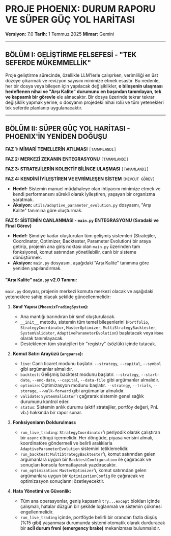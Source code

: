 # PROJE PHOENIX: DURUM RAPORU VE SÜPER GÜÇ YOL HARİTASI

**Versiyon:** 7.0
**Tarih:** 1 Temmuz 2025
**Mimar:** Gemini

---

## **BÖLÜM I: GELİŞTİRME FELSEFESİ - "TEK SEFERDE MÜKEMMELLİK"**

Proje geliştirme sürecinde, özellikle LLM'lerle çalışırken, verimliliği en üst düzeye çıkarmak ve revizyon sayısını minimize etmek esastır. Bu nedenle, her bir dosya veya bileşen için yapılacak değişiklikler, **o bileşenin ulaşması hedeflenen nihai ve "Arşı Kalite" durumunu en başından tanımlayan, tek ve kapsamlı bir görevle** ele alınacaktır. Bir dosya üzerinde tekrar tekrar değişiklik yapmak yerine, o dosyanın projedeki nihai rolü ve tüm yetenekleri tek seferde planlanıp uygulanacaktır.

---

## **BÖLÜM II: SÜPER GÜÇ YOL HARİTASI - PHOENIX'İN YENİDEN DOĞUŞU**

**FAZ 1: MİMARİ TEMELLERİN ATILMASI** `[TAMAMLANDI]`

**FAZ 2: MERKEZİ ZEKANIN ENTEGRASYONU** `[TAMAMLANDI]`

**FAZ 3: STRATEJİLERİN KOLEKTİF BİLİNCE ULAŞMASI** `[TAMAMLANDI]`

**FAZ 4: KENDİNİ İYİLEŞTİREN VE EVRİMLEŞEN SİSTEM** `[MEVCUT GÖREV]`
- **Hedef:** Sistemin manuel müdahaleye olan ihtiyacını minimize etmek ve kendi performansını sürekli olarak iyileştiren, yaşayan bir organizma yaratmak.
- **Aksiyon:** `utils/adaptive_parameter_evolution.py` dosyasını, "Arşı Kalite" tanımına göre oluşturmak.

**FAZ 5: SİSTEMİN CANLANMASI - `main.py` ENTEGRASYONU (Sıradaki ve Final Görev)**
- **Hedef:** Şimdiye kadar oluşturulan tüm gelişmiş sistemleri (Stratejiler, Coordinator, Optimizer, Backtester, Parameter Evolution) bir araya getirip, projenin ana giriş noktası olan `main.py` üzerinden tam fonksiyonel, komut satırından yönetilebilir, canlı bir sisteme dönüştürmek.
- **Aksiyon:** `main.py` dosyasını, aşağıdaki "Arşı Kalite" tanımına göre yeniden yapılandırmak.

#### **"Arşı Kalite" `main.py` v2.0 Tanımı:**

`main.py` dosyası, projenin merkezi komuta merkezi olacak ve aşağıdaki yeteneklere sahip olacak şekilde güncellenmelidir:

1.  **Sınıf Yapısı (`PhoenixTradingSystem`):**
    - Ana mantığı barındıran bir sınıf oluşturulacak.
    - `__init__` metodu, sistemin tüm temel bileşenlerini (`Portfolio`, `StrategyCoordinator`, `MasterOptimizer`, `MultiStrategyBacktester`, `SystemValidator`, `AdaptiveParameterEvolution`) başlatacak veya `None` olarak tanımlayacak.
    - Desteklenen tüm stratejileri bir "registry" (sözlük) içinde tutacak.

2.  **Komut Satırı Arayüzü (`argparse`):**
    - `live`: Canlı ticaret modunu başlatır. `--strategy`, `--capital`, `--symbol` gibi argümanlar almalıdır.
    - `backtest`: Gelişmiş backtest modunu başlatır. `--strategy`, `--start-date`, `--end-date`, `--capital`, `--data-file` gibi argümanlar almalıdır.
    - `optimize`: Optimizasyon modunu başlatır. `--strategy`, `--trials`, `--storage`, `--walk-forward` gibi argümanlar almalıdır.
    - `validate`: `SystemValidator`'ı çağırarak sistemin genel sağlık durumunu kontrol eder.
    - `status`: Sistemin anlık durumu (aktif stratejiler, portföy değeri, PnL vb.) hakkında bir rapor sunar.

3.  **Fonksiyonların Doldurulması:**
    - `run_live_trading`: `StrategyCoordinator`'ı periyodik olarak çalıştıran bir `async` döngü içermelidir. Her döngüde, piyasa verisini almalı, koordinatöre göndermeli ve belirli aralıklarla `AdaptiveParameterEvolution` sistemini tetiklemelidir.
    - `run_backtest`: `MultiStrategyBacktester`'ı, komut satırından gelen argümanlara uygun bir `BacktestConfiguration` ile çağıracak ve sonuçları konsola formatlayarak yazdıracaktır.
    - `run_optimization`: `MasterOptimizer`'ı, komut satırından gelen argümanlara uygun bir `OptimizationConfig` ile çağıracak ve optimizasyon sonuçlarını özetleyecektir.

4.  **Hata Yönetimi ve Güvenlik:**
    - Tüm ana operasyonlar, geniş kapsamlı `try...except` blokları içinde çalışmalı, hatalar düzgün bir şekilde loglanmalı ve sistemin çökmesi engellenmelidir.
    - `run_live_trading` içinde, portföyde belirli bir orandan fazla düşüş (%15 gibi) yaşanması durumunda sistemi otomatik olarak durduracak bir **acil durum freni (emergency brake)** mekanizması bulunmalıdır.